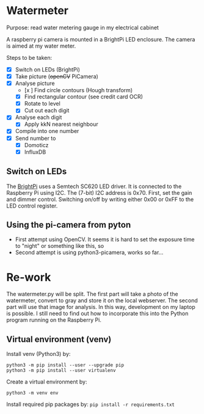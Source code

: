 # Watermeter

Purpose: read water metering gauge in my electrical cabinet

A raspberry pi camera is mounted in a BrightPi LED enclosure. The camera is
aimed at my water meter.

Steps to be taken:
* [x] Switch on LEDs (BrightPi) 
* [x] Take picture (~~openCV~~ PiCamera) 
* [x] Analyse picture
    * [x ] Find circle contours (Hough transform) 
    * [x] Find rectangular contour (see credit card OCR) 
    * [x] Rotate to level 
    * [x] Cut out each digit 
* [x] Analyse each digit 
    * [x] Apply kkN nearest neighbour 
* [x] Compile into one number 
* [x] Send number to 
    * [x] Domoticz 
    * [x] InfluxDB 

## Switch on LEDs
The [BrightPi](https://uk.pi-supply.com/products/bright-pi-bright-white-ir-camera-light-raspberry-pi) uses a Semtech SC620 LED driver. It is connected to the Raspberry Pi using I2C.
The (7-bit) I2C address is 0x70. First, set the gain and dimmer control. Switching on/off by writing either 0x00 or 0xFF to the LED control register.

## Using the pi-camera from pyton
- First attempt using OpenCV. It seems it is hard to set the exposure time to "night" or something like this, so
- Second attempt is using python3-picamera, works so far...

# Re-work
The watermeter.py will be split. The first part will take a photo of the watermeter, convert to gray and store it on the local webserver.
The second part will use that image for analysis. In this way, development on my laptop is possible. I still need to find out how to incorporate this into the Python program running on the Raspberry Pi. 

## Virtual environment (venv)
Install venv (Python3) by:
```
python3 -m pip install --user --upgrade pip
python3 -m pip install --user virtualenv
```
Create a virtual environment by:
```
python3 -m venv env
```
Install required pip packages by: ``` pip install -r requirements.txt ```
